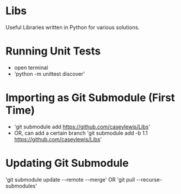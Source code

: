 # Libs
Useful Libraries written in Python for various solutions.

# Running Unit Tests
- open terminal
- 'python -m unittest discover'

# Importing as Git Submodule (First Time)
- 'git submodule add https://github.com/caseylewis/Libs'
- OR, can add a certain branch 'git submodule add -b 1.1 https://github.com/caseylewis/Libs'
# Updating Git Submodule
'git submodule update --remote --merge'
OR
'git pull --recurse-submodules'